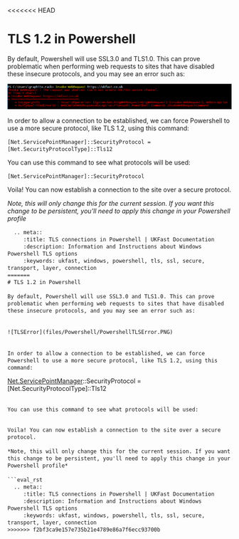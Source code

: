 <<<<<<< HEAD
# TLS 1.2 in Powershell

By default, Powershell will use SSL3.0 and TLS1.0. This can prove problematic when performing web requests to sites that have disabled these insecure protocols, and you may see an error such as:


![TLSError](files/Powershell/PowershellTLSError.PNG)


In order to allow a connection to be established, we can force Powershell to use a more secure protocol, like TLS 1.2, using this command:

```
[Net.ServicePointManager]::SecurityProtocol = [Net.SecurityProtocolType]::Tls12
```

You can use this command to see what protocols will be used:

```
[Net.ServicePointManager]::SecurityProtocol
```

Voila! You can now establish a connection to the site over a secure protocol.

*Note, this will only change this for the current session. If you want this change to be persistent, you'll need to apply this change in your Powershell profile*

```eval_rst
  .. meta::
     :title: TLS connections in Powershell | UKFast Documentation
     :description: Information and Instructions about Windows Powershell TLS options
     :keywords: ukfast, windows, powershell, tls, ssl, secure, transport, layer, connection
=======
# TLS 1.2 in Powershell

By default, Powershell will use SSL3.0 and TLS1.0. This can prove problematic when performing web requests to sites that have disabled these insecure protocols, and you may see an error such as:


![TLSError](files/Powershell/PowershellTLSError.PNG)


In order to allow a connection to be established, we can force Powershell to use a more secure protocol, like TLS 1.2, using this command:

```
[Net.ServicePointManager]::SecurityProtocol = [Net.SecurityProtocolType]::Tls12
```

You can use this command to see what protocols will be used:

```
[Net.ServicePointManager]::SecurityProtocol
```

Voila! You can now establish a connection to the site over a secure protocol.

*Note, this will only change this for the current session. If you want this change to be persistent, you'll need to apply this change in your Powershell profile*

```eval_rst
  .. meta::
     :title: TLS connections in Powershell | UKFast Documentation
     :description: Information and Instructions about Windows Powershell TLS options
     :keywords: ukfast, windows, powershell, tls, ssl, secure, transport, layer, connection
>>>>>>> f2bf3ca9e157e735b21e4789e86a7f6ecc93700b
